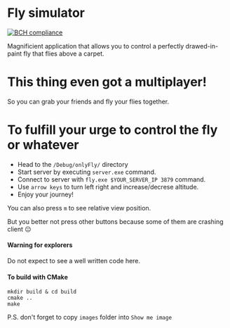 # Fly simulator

[![BCH compliance](https://bettercodehub.com/edge/badge/Badrpas/Fly-simulator?branch=master)](https://bettercodehub.com/)

Magnificient application that allows you to control a perfectly drawed-in-paint fly that flies above a carpet.

# This thing even got a multiplayer!
So you can grab your friends and fly your flies together.


# To fulfill your urge to control the fly or whatever
- Head to the `/Debug/onlyFly/` directory
- Start server by executing `server.exe` command.
- Connect to server with `fly.exe $YOUR_SERVER_IP 3879` command.
- Use `arrow keys` to turn left right and increase/decrese altitude.
- Enjoy your journey!

You can also press `m` to see relative view position.

But you better not press other buttons because some of them are crashing client :neutral_face:

#### Warning for explorers
Do not expect to see a well written code here.

#### To build with CMake

```
mkdir build & cd build
cmake ..
make
```

P.S. don't forget to copy `images` folder into `Show me image`